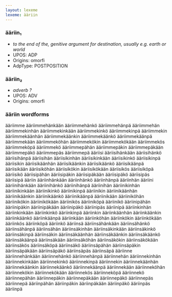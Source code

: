 ```yaml
---
layout: lexeme
lexeme: ääriin
---
```


###  ääriin₁

* _to the end of the, genitive argument for destination, usually e.g. earth or world_
* UPOS:  ADP
* Origins: omorfi 
* AdpType:  POSTPOSITION


###  ääriin₂

* _adverb ?_
* UPOS:  ADV
* Origins: omorfi 


### ääriin wordforms

ääriimme
ääriimmehänkään
ääriimmehänkö
ääriimmehänpä
ääriimmehän
ääriimmekinhän
ääriimmekinkään
ääriimmekinkö
ääriimmekinpä
ääriimmekin
ääriimmekäänhän
ääriimmekäänkin
ääriimmekäänkö
ääriimmekäänpä
ääriimmekään
ääriimmeköhän
ääriimmekökin
ääriimmekökään
ääriimmekös
ääriimmeköpä
ääriimmekö
ääriimmepähän
ääriimmepäkin
ääriimmepäkään
ääriimmepäkö
ääriimmepäs
ääriimmepä
ääriisi
ääriisihänkään
ääriisihänkö
ääriisihänpä
ääriisihän
ääriisikinhän
ääriisikinkään
ääriisikinkö
ääriisikinpä
ääriisikin
ääriisikäänhän
ääriisikäänkin
ääriisikäänkö
ääriisikäänpä
ääriisikään
ääriisiköhän
ääriisikökin
ääriisikökään
ääriisikös
ääriisiköpä
ääriisikö
ääriisipähän
ääriisipäkin
ääriisipäkään
ääriisipäkö
ääriisipäs
ääriisipä
ääriin
ääriinhänkään
ääriinhänkö
ääriinhänpä
ääriinhän
ääriini
ääriinihänkään
ääriinihänkö
ääriinihänpä
ääriinihän
ääriinikinhän
ääriinikinkään
ääriinikinkö
ääriinikinpä
ääriinikin
ääriinikäänhän
ääriinikäänkin
ääriinikäänkö
ääriinikäänpä
ääriinikään
ääriiniköhän
ääriinikökin
ääriinikökään
ääriinikös
ääriiniköpä
ääriinikö
ääriinipähän
ääriinipäkin
ääriinipäkään
ääriinipäkö
ääriinipäs
ääriinipä
ääriinkinhän
ääriinkinkään
ääriinkinkö
ääriinkinpä
ääriinkin
ääriinkäänhän
ääriinkäänkin
ääriinkäänkö
ääriinkäänpä
ääriinkään
ääriinköhän
ääriinkökin
ääriinkökään
ääriinkös
ääriinköpä
ääriinkö
ääriinsä
ääriinsähänkään
ääriinsähänkö
ääriinsähänpä
ääriinsähän
ääriinsäkinhän
ääriinsäkinkään
ääriinsäkinkö
ääriinsäkinpä
ääriinsäkin
ääriinsäkäänhän
ääriinsäkäänkin
ääriinsäkäänkö
ääriinsäkäänpä
ääriinsäkään
ääriinsäköhän
ääriinsäkökin
ääriinsäkökään
ääriinsäkös
ääriinsäköpä
ääriinsäkö
ääriinsäpähän
ääriinsäpäkin
ääriinsäpäkään
ääriinsäpäkö
ääriinsäpäs
ääriinsäpä
ääriinne
ääriinnehänkään
ääriinnehänkö
ääriinnehänpä
ääriinnehän
ääriinnekinhän
ääriinnekinkään
ääriinnekinkö
ääriinnekinpä
ääriinnekin
ääriinnekäänhän
ääriinnekäänkin
ääriinnekäänkö
ääriinnekäänpä
ääriinnekään
ääriinneköhän
ääriinnekökin
ääriinnekökään
ääriinnekös
ääriinneköpä
ääriinnekö
ääriinnepähän
ääriinnepäkin
ääriinnepäkään
ääriinnepäkö
ääriinnepäs
ääriinnepä
ääriinpähän
ääriinpäkin
ääriinpäkään
ääriinpäkö
ääriinpäs
ääriinpä

